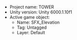<!-- UNITY CODE ASSIST INSTRUCTIONS START -->
- Project name: TOWER
- Unity version: Unity 6000.1.10f1
- Active game object:
  - Name: SFX_Elevation
  - Tag: Untagged
  - Layer: Default
<!-- UNITY CODE ASSIST INSTRUCTIONS END -->